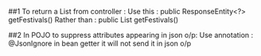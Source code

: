 ##1 To return a List from controller :
Use this : public ResponseEntity<?> getFestivals()
Rather than : public List<MusicFestival> getFestivals()

##2 In POJO to suppress attributes appearing in json o/p:
Use annotation : @JsonIgnore in bean getter it will not send it in json o/p
